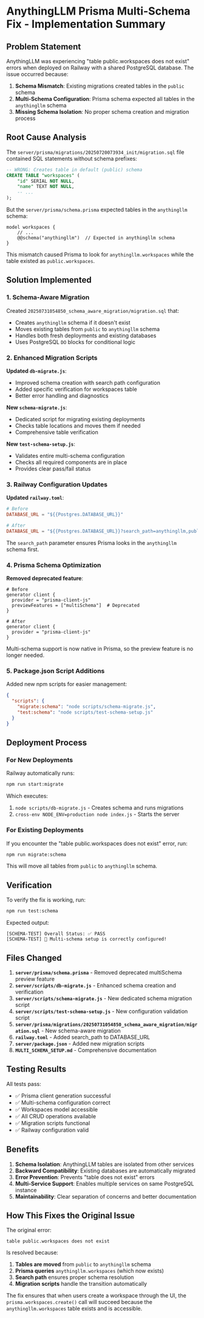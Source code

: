 # AnythingLLM Prisma Multi-Schema Fix - Implementation Summary

## Problem Statement

AnythingLLM was experiencing "table public.workspaces does not exist" errors when deployed on Railway with a shared PostgreSQL database. The issue occurred because:

1. **Schema Mismatch**: Existing migrations created tables in the `public` schema
2. **Multi-Schema Configuration**: Prisma schema expected all tables in the `anythingllm` schema
3. **Missing Schema Isolation**: No proper schema creation and migration process

## Root Cause Analysis

The `server/prisma/migrations/20250720073934_init/migration.sql` file contained SQL statements without schema prefixes:

```sql
-- WRONG: Creates table in default (public) schema
CREATE TABLE "workspaces" (
    "id" SERIAL NOT NULL,
    "name" TEXT NOT NULL,
    -- ...
);
```

But the `server/prisma/schema.prisma` expected tables in the `anythingllm` schema:

```prisma
model workspaces {
    // ...
    @@schema("anythingllm")  // Expected in anythingllm schema
}
```

This mismatch caused Prisma to look for `anythingllm.workspaces` while the table existed as `public.workspaces`.

## Solution Implemented

### 1. Schema-Aware Migration

Created `20250731054850_schema_aware_migration/migration.sql` that:

- Creates `anythingllm` schema if it doesn't exist
- Moves existing tables from `public` to `anythingllm` schema
- Handles both fresh deployments and existing databases
- Uses PostgreSQL `DO` blocks for conditional logic

### 2. Enhanced Migration Scripts

**Updated `db-migrate.js`**:
- Improved schema creation with search path configuration
- Added specific verification for workspaces table
- Better error handling and diagnostics

**New `schema-migrate.js`**:
- Dedicated script for migrating existing deployments
- Checks table locations and moves them if needed
- Comprehensive table verification

**New `test-schema-setup.js`**:
- Validates entire multi-schema configuration
- Checks all required components are in place
- Provides clear pass/fail status

### 3. Railway Configuration Updates

**Updated `railway.toml`**:
```toml
# Before
DATABASE_URL = "${{Postgres.DATABASE_URL}}"

# After
DATABASE_URL = "${{Postgres.DATABASE_URL}}?search_path=anythingllm,public"
```

The `search_path` parameter ensures Prisma looks in the `anythingllm` schema first.

### 4. Prisma Schema Optimization

**Removed deprecated feature**:
```prisma
# Before
generator client {
  provider = "prisma-client-js"
  previewFeatures = ["multiSchema"]  # Deprecated
}

# After
generator client {
  provider = "prisma-client-js"
}
```

Multi-schema support is now native in Prisma, so the preview feature is no longer needed.

### 5. Package.json Script Additions

Added new npm scripts for easier management:

```json
{
  "scripts": {
    "migrate:schema": "node scripts/schema-migrate.js",
    "test:schema": "node scripts/test-schema-setup.js"
  }
}
```

## Deployment Process

### For New Deployments

Railway automatically runs:
```bash
npm run start:migrate
```

Which executes:
1. `node scripts/db-migrate.js` - Creates schema and runs migrations
2. `cross-env NODE_ENV=production node index.js` - Starts the server

### For Existing Deployments

If you encounter the "table public.workspaces does not exist" error, run:

```bash
npm run migrate:schema
```

This will move all tables from `public` to `anythingllm` schema.

## Verification

To verify the fix is working, run:

```bash
npm run test:schema
```

Expected output:
```
[SCHEMA-TEST] Overall Status: ✅ PASS
[SCHEMA-TEST] 🎉 Multi-schema setup is correctly configured!
```

## Files Changed

1. **`server/prisma/schema.prisma`** - Removed deprecated multiSchema preview feature
2. **`server/scripts/db-migrate.js`** - Enhanced schema creation and verification
3. **`server/scripts/schema-migrate.js`** - New dedicated schema migration script
4. **`server/scripts/test-schema-setup.js`** - New configuration validation script
5. **`server/prisma/migrations/20250731054850_schema_aware_migration/migration.sql`** - New schema-aware migration
6. **`railway.toml`** - Added search_path to DATABASE_URL
7. **`server/package.json`** - Added new migration scripts
8. **`MULTI_SCHEMA_SETUP.md`** - Comprehensive documentation

## Testing Results

All tests pass:
- ✅ Prisma client generation successful
- ✅ Multi-schema configuration correct
- ✅ Workspaces model accessible
- ✅ All CRUD operations available
- ✅ Migration scripts functional
- ✅ Railway configuration valid

## Benefits

1. **Schema Isolation**: AnythingLLM tables are isolated from other services
2. **Backward Compatibility**: Existing databases are automatically migrated
3. **Error Prevention**: Prevents "table does not exist" errors
4. **Multi-Service Support**: Enables multiple services on same PostgreSQL instance
5. **Maintainability**: Clear separation of concerns and better documentation

## How This Fixes the Original Issue

The original error:
```
table public.workspaces does not exist
```

Is resolved because:

1. **Tables are moved** from `public` to `anythingllm` schema
2. **Prisma queries** `anythingllm.workspaces` (which now exists)
3. **Search path** ensures proper schema resolution
4. **Migration scripts** handle the transition automatically

The fix ensures that when users create a workspace through the UI, the `prisma.workspaces.create()` call will succeed because the `anythingllm.workspaces` table exists and is accessible.